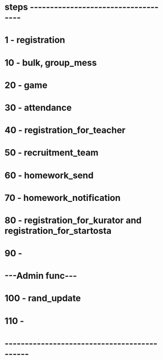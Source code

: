# steps ------------------------------------


# 1 - registration
# 10 - bulk, group_mess
# 20 - game
# 30 - attendance
# 40 - registration_for_teacher
# 50 - recruitment_team
# 60 - homework_send
# 70 - homework_notification
# 80 - registration_for_kurator and registration_for_startosta
# 90 - 
# ---Admin func---
# 100 - rand_update
# 110 - 

# --------------------------------------------